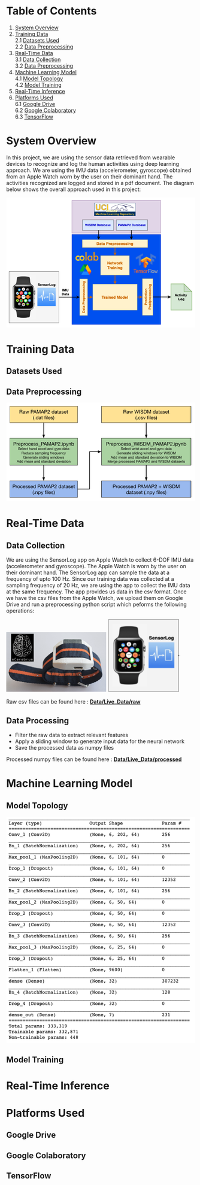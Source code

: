 # Table of Contents

1. [System Overview](#system-overview)
2. [Training Data](#training-data)  
   2.1 [Datasets Used](#datasets-used)  
   2.2 [Data Preprocessing](#data-preprocessing)
3. [Real-Time Data](#real-time-data)  
   3.1 [Data Collection](#data-collection)  
   3.2 [Data Preprocessing](#data-preprocessing)
4. [Machine Learning Model](#machine-learning-model)  
   4.1 [Model Topology](#model-topology)  
   4.2 [Model Training](#model-training)
5. [Real-Time Inference](#real-time-inference)  
6. [Platforms Used](#platforms-used)  
   6.1 [Google Drive](#google-drive)  
   6.2 [Google Colaboratory](#google-colaboratory)  
   6.3 [TensorFlow](#tensorflow)  
   
# System Overview 
In this project, we are using the sensor data retrieved from wearable devices to recognize and log the human activities using deep learning approach. We are using the IMU data (accelerometer, gyroscope) obtained from an Apple Watch worn by the user on their dominant hand. The activities recognized are logged and stored in a pdf document. The diagram below shows the overall approach used in this project:

![System Diagram](png/technical_approach.png)

# Training Data

## Datasets Used

## Data Preprocessing

![Training Data Preprocessing](png/Training_Data_Preprocessing.png)

# Real-Time Data 

## Data Collection
We are using the SensorLog app on Apple Watch to collect 6-DOF IMU data (accelerometer and gyroscope). The Apple Watch is worn by the user on their dominant hand. The SensorLog app can sample the data at a frequency of upto 100 Hz. Since our training data was collected at a sampling frequency of 20 Hz, we are using the app to collect the IMU data at the same frequency. The app provides us data in the csv format. Once we have the csv files from the Apple Watch, we upload them on Google Drive and run a preprocessing python script which peforms the following operations: 

![MotionSenseHRV](png/MotionSenseHRV.png)
![Apple Watch SensorLog](png/Apple_Watch_SensorLog.png)

Raw csv files can be found here : **[Data/Live_Data/raw](https://github.com/gargbruin/WALG/tree/main/Data/Live_Data/raw)**  

## Data Processing

* Filter the raw data to extract relevant features 
* Apply a sliding window to generate input data for the neural network 
* Save the processed data as numpy files

Processed numpy files can be found here : **[Data/Live_Data/processed](https://github.com/gargbruin/WALG/tree/main/Data/Live_Data/processed)**

# Machine Learning Model

## Model Topology

![Model Topology](png/Model_Topology.png)

## Model Training

# Real-Time Inference

# Platforms Used

## Google Drive

## Google Colaboratory

## TensorFlow

